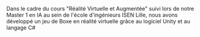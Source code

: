 Dans le cadre du cours "Réalité Virtuelle et Augmentée" suivi lors de notre Master 1 en IA au sein de l'école d'ingénieurs ISEN Lille, nous avons développé un jeu de Boxe en réalité virtuelle grâce au logiciel Unity et au langage C# 
